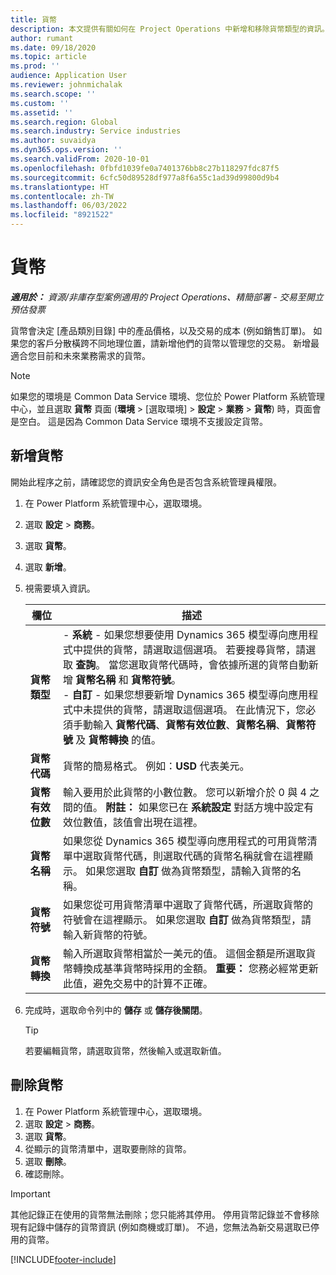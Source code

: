 ```yaml
---
title: 貨幣
description: 本文提供有關如何在 Project Operations 中新增和移除貨幣類型的資訊。
author: rumant
ms.date: 09/18/2020
ms.topic: article
ms.prod: ''
audience: Application User
ms.reviewer: johnmichalak
ms.search.scope: ''
ms.custom: ''
ms.assetid: ''
ms.search.region: Global
ms.search.industry: Service industries
ms.author: suvaidya
ms.dyn365.ops.version: ''
ms.search.validFrom: 2020-10-01
ms.openlocfilehash: 0fbfd1039fe0a7401376bb8c27b118297fdc87f5
ms.sourcegitcommit: 6cfc50d89528df977a8f6a55c1ad39d99800d9b4
ms.translationtype: HT
ms.contentlocale: zh-TW
ms.lasthandoff: 06/03/2022
ms.locfileid: "8921522"
---
```

# <a name="currency"></a>貨幣

_**適用於：** 資源/非庫存型案例適用的 Project Operations、精簡部署 - 交易至開立預估發票_



貨幣會決定 [產品類別目錄] 中的產品價格，以及交易的成本 (例如銷售訂單)。 如果您的客戶分散橫跨不同地理位置，請新增他們的貨幣以管理您的交易。 新增最適合您目前和未來業務需求的貨幣。  

> [!NOTE]
> 如果您的環境是 Common Data Service 環境、您位於 Power Platform 系統管理中心，並且選取 **貨幣** 頁面 (**環境** > [選取環境] > **設定** > **業務** > **貨幣**) 時，頁面會是空白。 這是因為 Common Data Service 環境不支援設定貨幣。

## <a name="add-a-currency"></a>新增貨幣  
開始此程序之前，請確認您的資訊安全角色是否包含系統管理員權限。 

1. 在 Power Platform 系統管理中心，選取環境。 
2. 選取 **設定** > **商務**。
3. 選取 **貨幣**。  
4. 選取 **新增**。  
5. 視需要填入資訊。  


   |          欄位          |                                                                                                                                                                                                                                                                                                                                                                            描述                                                                                                                                                                                                                                                                                                                                                                            |
   |-------------------------|-------------------------------------------------------------------------------------------------------------------------------------------------------------------------------------------------------------------------------------------------------------------------------------------------------------------------------------------------------------------------------------------------------------------------------------------------------------------------------------------------------------------------------------------------------------------------------------------------------------------------------------------------------------------------------------------------------------------------------------------------------------------|
   |    **貨幣類型**    | - **系統** - 如果您想要使用 Dynamics 365 模型導向應用程式中提供的貨幣，請選取這個選項。 若要搜尋貨幣，請選取 **查詢**。 當您選取貨幣代碼時，會依據所選的貨幣自動新增 **貨幣名稱** 和 **貨幣符號**。<br />- **自訂** - 如果您想要新增 Dynamics 365 模型導向應用程式中未提供的貨幣，請選取這個選項。 在此情況下，您必須手動輸入 **貨幣代碼**、**貨幣有效位數**、**貨幣名稱**、**貨幣符號** 及 **貨幣轉換** 的值。 |
   |    **貨幣代碼**    |                                                                                                                                                                                                                                                                                                                                            貨幣的簡易格式。 例如：**USD** 代表美元。                                                                                                                                                                                                                                                                                                                                            |
   | **貨幣有效位數**  |                                                                                                                                                                                  輸入要用於此貨幣的小數位數。  您可以新增介於 0 與 4 之間的值。 **附註：** 如果您已在 **系統設定** 對話方塊中設定有效位數值，該值會出現在這裡。                                                                                                                                                                                  |
   |    **貨幣名稱**    |                                                                                                                                                                                                                                         如果您從 Dynamics 365 模型導向應用程式的可用貨幣清單中選取貨幣代碼，則選取代碼的貨幣名稱就會在這裡顯示。 如果您選取 **自訂** 做為貨幣類型，請輸入貨幣的名稱。                                                                                                                                                                                                                                          |
   |   **貨幣符號**   |                                                                                                                                                                                                                                                                      如果您從可用貨幣清單中選取了貨幣代碼，所選取貨幣的符號會在這裡顯示。 如果您選取 **自訂** 做為貨幣類型，請輸入新貨幣的符號。                                                                                                                                                                                                                                                                       |
   | **貨幣轉換** |                                                                                                                                                                                                                                     輸入所選取貨幣相當於一美元的值。 這個金額是所選取貨幣轉換成基準貨幣時採用的金額。 **重要：** 您務必經常更新此值，避免交易中的計算不正確。                                                                                                                                                                                                                                      |


6. 完成時，選取命令列中的 **儲存** 或 **儲存後關閉**。  

   > [!TIP]
   >  若要編輯貨幣，請選取貨幣，然後輸入或選取新值。  

## <a name="delete-a-currency"></a>刪除貨幣  

1. 在 Power Platform 系統管理中心，選取環境。 
2. 選取 **設定** > **商務**。
3. 選取 **貨幣**。  
4. 從顯示的貨幣清單中，選取要刪除的貨幣。  
5. 選取 **刪除**。  
6. 確認刪除。  

> [!IMPORTANT]
>  其他記錄正在使用的貨幣無法刪除；您只能將其停用。 停用貨幣記錄並不會移除現有記錄中儲存的貨幣資訊 (例如商機或訂單)。 不過，您無法為新交易選取已停用的貨幣。  


[!INCLUDE[footer-include](../includes/footer-banner.md)]